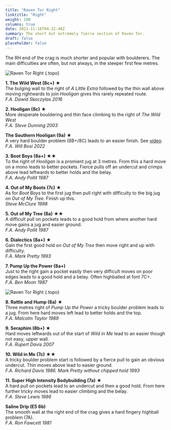 ```yaml
---
title: "Raven Tor Right"
linktitle: "Right"
weight: 100
columns: true
date: 2021-11-16T04:22:40Z
summary: The short but extremely fierce section of Raven Tor.
draft: false
placeholder: false
---
```


The RH end of the crag is much shorter and popular with boulderers. The main difficulties are often, but not always, in the steeper first few metres. 

![Raven Tor Right](/img/peak/millers-dale/ravenstor-boot-boys.jpg)
{.topo}


**1. The Wild West (8c+)** &starf;  
The bulging wall to the right of *A Little Extra* followed by the thin wall above moving rightwards to join *Hooligan* gives this rarely repeated route.  
*F.A. Dawid Skoczylas 2016*

**2. Hooligan (8c)** &starf;  
More desperate bouldering and thin face climbing to the right of *The Wild West*  
*F.A. Steve Dunning 2003*

**The Southern Hooligan (9a)** &starf;  
A very hard boulder problem (8B+/8C) leads to an easier finish. See [video](https://www.youtube.com/watch?v=IfnkQC9k2ZU).  
*F.A. Will Bosi 2022*

**3. Boot Boys (8a+)** &starf;&starf;  
To the right of *Hooligan* is a promient jug at 3 metres. From this a hard move on a mono leads to better pockets. Fierce pulls off an undercut and crimps above lead leftwards to better holds and the belay.  
*F.A. Andy Pollit 1987*

**4. Out of My Boots (7c)** &starf;  
As for *Boot Boys* to the first jug then pull right with difficulty to the big jug on *Out of My Tree*. Finish up this.  
*Steve McClure 1998*

**5. Out of My Tree (8a)** &starf;&starf;  
A difficult pull on pockets leads to a good hold from where another hard move gains a jug and easier ground.  
*F.A. Andy Pollit 1987*

**6. Dialectics (8a+)** &starf;  
Gain the first good hold on *Out of My Tree* then move right and up with difficulty.  
*F.A. Mark Pretty 1993*

**7. Pump Up the Power (8a+)**  
Just to the right gain a pocket easily then very difficult moves on poor edges leads to a good hold and a belay. Often highballed at font 7C+.  
*F.A. Ben Moon 1987*

![Raven Tor Right](/img/peak/millers-dale/ravenstor-far-right.jpg)
{.topo}

**8. Rattle and Hump (8a)** &starf;  
Three metres right of *Pump Up the Power* a tricky boulder problem leads to a jug. From here hard moves left lead to better holds and the top.  
*F.A. Malcolm Taylor 1989*

**9. Seraphim (8b+)** &starf;  
Hard moves leftwards out of the start of *Wild in Me* lead to an easier though not easy, upper wall.  
*F.A. Rupert Davis 2007*

**10. Wild in Me (7c)** &starf;&starf;  
A tricky boulder problem start is followed by a fierce pull to gain an obvious undercut. Thin moves above lead to easier ground.  
*F.A. Richard Davis 1986. Mark Pretty without chipped hold 1993*

**11. Super High Intensity Bodybuilding (7a)** &starf;  
A hard pull on pockets lead to an undercut and then a good hold. From here further tricky moves lead to easier climbing and the belay.  
*F.A. Steve Lewis 1986*

**Saline Drip (E5 6b)**  
The smooth wall at the right end of the crag gives a hard fingery highball problem (7A).  
*F.A. Ron Fawcett 1981*